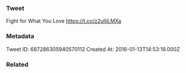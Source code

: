 ### Tweet
Fight for What You Love https://t.co/z2ulIiLMXa

### Metadata
Tweet ID: 687286305940570112
Created At: 2016-01-13T14:53:19.000Z

### Related

